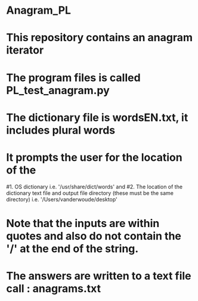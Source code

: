 # Anagram_PL
# This repository contains an anagram iterator
# The program files is called PL_test_anagram.py
# The dictionary file is wordsEN.txt, it includes plural words
# It prompts the user for the location of the 
#1. OS dictionary i.e. '/usr/share/dict/words' and 
#2. The location of the dictionary text file and output file directory (these must be the same directory) i.e. '/Users/vanderwoude/desktop'
# Note that the inputs are within quotes and also do not contain the '/' at the end of the string. 
# The answers are written to a text file call : anagrams.txt
